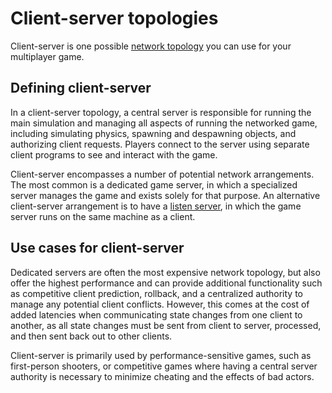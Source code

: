 # Client-server topologies

Client-server is one possible [network topology](network-topologies.md) you can use for your multiplayer game.

## Defining client-server

In a client-server topology, a central server is responsible for running the main simulation and managing all aspects of running the networked game, including simulating physics, spawning and despawning objects, and authorizing client requests. Players connect to the server using separate client programs to see and interact with the game.

Client-server encompasses a number of potential network arrangements. The most common is a dedicated game server, in which a specialized server manages the game and exists solely for that purpose. An alternative client-server arrangement is to have a [listen server](../learn/listenserverhostarchitecture.md), in which the game server runs on the same machine as a client.

## Use cases for client-server

Dedicated servers are often the most expensive network topology, but also offer the highest performance and can provide additional functionality such as competitive client prediction, rollback, and a centralized authority to manage any potential client conflicts. However, this comes at the cost of added latencies when communicating state changes from one client to another, as all state changes must be sent from client to server, processed, and then sent back out to other clients.

Client-server is primarily used by performance-sensitive games, such as first-person shooters, or competitive games where having a central server authority is necessary to minimize cheating and the effects of bad actors.
